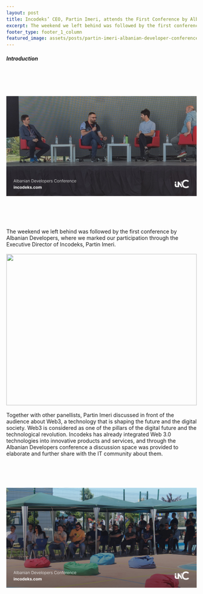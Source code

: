 ```yaml
---
layout: post
title: Incodeks’ CEO, Partin Imeri, attends the First Conference by Albanian Developers
excerpt: The weekend we left behind was followed by the first conference by Albanian Developers, where we marked our participation through the Executive Director of Incodeks, Partin Imeri. 
footer_type: footer_1_column
featured_image: assets/posts/partin-imeri-albanian-developer-conference-photo-1-min.jpg
---
```


##### Introduction

<img src="/assets/posts/partin-imeri-albanian-developer-conference-photo-1-min.jpg" style="width: 100%;height: 400px; object-fit:contain;object-position: left">

The weekend we left behind was followed by the first conference by Albanian Developers, where we marked our participation through the Executive Director of Incodeks, Partin Imeri.<br><br>
<img src="/assets/posts/partin-imeri-albanian-developer-conference-photo-2.jpg" style="width: 100%;height: 400px; object-fit:contain;object-position: left">
<br>

Together with other panellists, Partin Imeri discussed in front of the audience about Web3, a technology that is shaping the future and the digital society. Web3 is considered as one of the pillars of the digital future and the technological revolution. Incodeks has already integrated Web 3.0 technologies into innovative products and services, and through the Albanian Developers conference a discussion space was provided to elaborate and further share with the IT community about them.

<img src="/assets/posts/albanian-developer-conference-photo-1-min.jpg" style="width: 100%;height: 400px; object-fit:contain;object-position: left">

<foto>